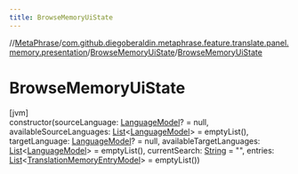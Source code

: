 ```yaml
---
title: BrowseMemoryUiState
---
```

//[MetaPhrase](../../../index.html)/[com.github.diegoberaldin.metaphrase.feature.translate.panel.memory.presentation](../index.html)/[BrowseMemoryUiState](index.html)/[BrowseMemoryUiState](-browse-memory-ui-state.html)



# BrowseMemoryUiState



[jvm]\
constructor(sourceLanguage: [LanguageModel](../../com.github.diegoberaldin.metaphrase.domain.language.data/-language-model/index.html)? = null, availableSourceLanguages: [List](https://kotlinlang.org/api/latest/jvm/stdlib/kotlin.collections/-list/index.html)&lt;[LanguageModel](../../com.github.diegoberaldin.metaphrase.domain.language.data/-language-model/index.html)&gt; = emptyList(), targetLanguage: [LanguageModel](../../com.github.diegoberaldin.metaphrase.domain.language.data/-language-model/index.html)? = null, availableTargetLanguages: [List](https://kotlinlang.org/api/latest/jvm/stdlib/kotlin.collections/-list/index.html)&lt;[LanguageModel](../../com.github.diegoberaldin.metaphrase.domain.language.data/-language-model/index.html)&gt; = emptyList(), currentSearch: [String](https://kotlinlang.org/api/latest/jvm/stdlib/kotlin/-string/index.html) = &quot;&quot;, entries: [List](https://kotlinlang.org/api/latest/jvm/stdlib/kotlin.collections/-list/index.html)&lt;[TranslationMemoryEntryModel](../../com.github.diegoberaldin.metaphrase.domain.tm.data/-translation-memory-entry-model/index.html)&gt; = emptyList())




